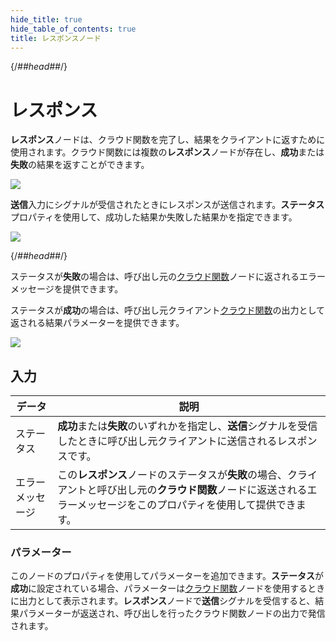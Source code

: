```yaml
---
hide_title: true
hide_table_of_contents: true
title: レスポンスノード
---
```


{/*##head##*/}

# レスポンス

**レスポンス**ノードは、クラウド関数を完了し、結果をクライアントに返すために使用されます。クラウド関数には複数の**レスポンス**ノードが存在し、**成功**または**失敗**の結果を返すことができます。

<div className="ndl-image-with-background l">

![](/nodes/cloud-functions/response/response-1.png)

</div>

**送信**入力にシグナルが受信されたときにレスポンスが送信されます。**ステータス**プロパティを使用して、成功した結果か失敗した結果かを指定できます。

<div className="ndl-image-with-background l">

![](/nodes/cloud-functions/response/response-2.png)

</div>

{/*##head##*/}

ステータスが**失敗**の場合は、呼び出し元の[クラウド関数](/nodes/data/cloud-data/cloud-function)ノードに返されるエラーメッセージを提供できます。

ステータスが**成功**の場合は、呼び出し元クライアント[クラウド関数](/nodes/data/cloud-data/cloud-function)の出力として返される結果パラメーターを提供できます。

<div className="ndl-image-with-background l">

![](/nodes/cloud-functions/response/response-3.png)

</div>

## 入力

| データ                                            | 説明                                                                                                                                                                                                                                                                            |
| ----------------------------------------------- | -------------------------------------------------------------------------------------------------------------------------------------------------------------------------------------------------------------------------------------------------------------------------------------- |
| <span className="ndl-data">ステータス</span> | **成功**または**失敗**のいずれかを指定し、**送信**シグナルを受信したときに呼び出し元クライアントに送信されるレスポンスです。 |
| <span className="ndl-data">エラーメッセージ</span> | この**レスポンス**ノードのステータスが**失敗**の場合、クライアントと呼び出し元の**クラウド関数**ノードに返送されるエラーメッセージをこのプロパティを使用して提供できます。 |

### パラメーター
このノードのプロパティを使用してパラメーターを追加できます。**ステータス**が**成功**に設定されている場合、パラメーターは[クラウド関数](/nodes/data/cloud-data/cloud-function)ノードを使用するときに出力として表示されます。**レスポンス**ノードで**送信**シグナルを受信すると、結果パラメーターが返送され、呼び出しを行ったクラウド関数ノードの出力で発信されます。